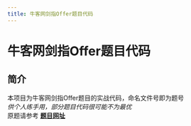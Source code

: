 ```yaml
---
title: 牛客网剑指Offer题目代码
---
```


# 牛客网剑指Offer题目代码

## 简介

本项目为牛客网剑指Offer题目的实战代码，命名文件号即为题号  
*供个人练手用，部分题目代码很可能不为最优*  
原题请参考
**[题目网址]( https://www.nowcoder.com/ta/coding-interviews)**
